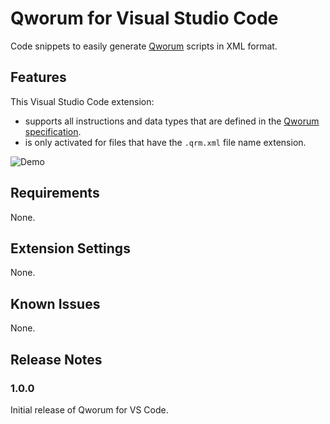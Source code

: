 # Qworum for Visual Studio Code

Code snippets to easily generate [Qworum](https://qworum.net) scripts in XML format.

## Features

This Visual Studio Code extension:

- supports all instructions and data types that are defined in the [Qworum specification](https://qworum.net/en/specification/v1/).
- is only activated for files that have the `.qrm.xml` file name extension.

![Demo](./Qworum-VSCode-extension-demo.png)

## Requirements

None.

## Extension Settings

None.

## Known Issues

None.

## Release Notes

### 1.0.0

Initial release of Qworum for VS Code.
